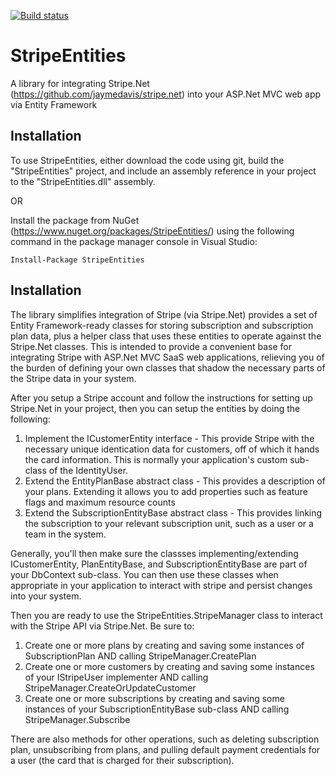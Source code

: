 [![Build status](https://ci.appveyor.com/api/projects/status/yqy3adojv6rql5s8?svg=true)](https://ci.appveyor.com/project/eralston/stripeentities)

# StripeEntities
A library for integrating Stripe.Net (https://github.com/jaymedavis/stripe.net) into your ASP.Net MVC web app via Entity Framework

Installation
------------
To use StripeEntities, either download the code using git, build the "StripeEntities" project, and include an assembly reference in your project to the "StripeEntities.dll" assembly.

OR

Install the package from NuGet (https://www.nuget.org/packages/StripeEntities/) using the following command in the package manager console in Visual Studio:

```
Install-Package StripeEntities
```

Installation
------------
The library simplifies integration of Stripe (via Stripe.Net) provides a set of Entity Framework-ready classes for storing subscription and subscription plan data, plus a helper class that uses these entities to operate against the Stripe.Net classes. This is intended to provide a convenient base for integrating Stripe with ASP.Net MVC SaaS web applications, relieving you of the burden of defining your own classes that shadow the necessary parts of the Stripe data in your system.

After you setup a Stripe account and follow the instructions for setting up Stripe.Net in your project, then you can setup the entities by doing the following:

1. Implement the ICustomerEntity interface - This provide Stripe with the necessary unique identication data for customers, off of which it hands the card information. This is normally your application's custom sub-class of the IdentityUser.
2. Extend the EntityPlanBase abstract class - This provides a description of your plans. Extending it allows you to add properties such as feature flags and maximum resource counts 
3. Extend the SubscriptionEntityBase abstract class - This provides linking the subscription to your relevant subscription unit, such as a user or a team in the system. 

Generally, you'll then make sure the classses implementing/extending ICustomerEntity, PlanEntityBase, and SubscriptionEntityBase are part of your DbContext sub-class. You can then use these classes when appropriate in your application to interact with stripe and persist changes into your system.

Then you are ready to use the StripeEntities.StripeManager class to interact with the Stripe API via Stripe.Net. Be sure to:

1. Create one or more plans by creating and saving some instances of SubscriptionPlan AND calling StripeManager.CreatePlan
2. Create one or more customers by creating and saving some instances of your IStripeUser implementer AND calling StripeManager.CreateOrUpdateCustomer
3. Create one or more subscriptions by creating and saving some instances of your SubscriptionEntityBase sub-class AND calling StripeManager.Subscribe

There are also methods for other operations, such as deleting subscription plan, unsubscribing from plans, and pulling default payment credentials for a user (the card that is charged for their subscription).
